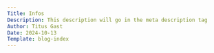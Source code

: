 ```yaml
---
Title: Infos
Description: This description will go in the meta description tag
Author: Titus Gast
Date: 2024-10-13
Template: blog-index
---
```

